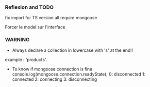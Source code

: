 ### Reflexion and TODO 
fix import for TS version all require mongoose

Forcer le model sur l'interface

### WARNING

- Always declare a collection in lowercase with 's' at the end!!

example : 'products'.

- To know if mongoose connection is fine
console.log(mongoose.connection.readyState);
0: disconnected
1: connected
2: connecting
3: disconnecting



